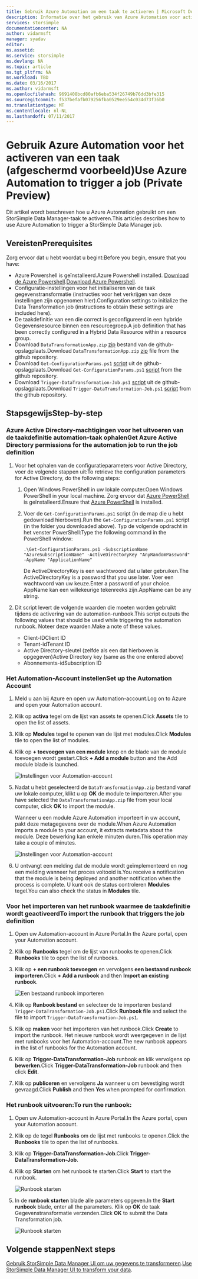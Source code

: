```yaml
---
title: Gebruik Azure Automation om een taak te activeren | Microsoft Docs
description: Informatie over het gebruik van Azure Automation voor activering van StorSimple Data Manager-taken (afgeschermd voorbeeld)
services: storsimple
documentationcenter: NA
author: vidarmsft
manager: syadav
editor: 
ms.assetid: 
ms.service: storsimple
ms.devlang: NA
ms.topic: article
ms.tgt_pltfrm: NA
ms.workload: TBD
ms.date: 03/16/2017
ms.author: vidarmsft
ms.openlocfilehash: 9691408bcd80afb6eba534f26749b76dd3bfe315
ms.sourcegitcommit: f537befafb079256fba0529ee554c034d73f36b0
ms.translationtype: MT
ms.contentlocale: nl-NL
ms.lasthandoff: 07/11/2017
---
```

# <a name="use-azure-automation-to-trigger-a-job-private-preview"></a><span data-ttu-id="3edb4-103">Gebruik Azure Automation voor het activeren van een taak (afgeschermd voorbeeld)</span><span class="sxs-lookup"><span data-stu-id="3edb4-103">Use Azure Automation to trigger a job (Private Preview)</span></span>

<span data-ttu-id="3edb4-104">Dit artikel wordt beschreven hoe u Azure Automation gebruikt om een StorSimple Data Manager-taak te activeren.</span><span class="sxs-lookup"><span data-stu-id="3edb4-104">This articles describes how to use Azure Automation to trigger a StorSimple Data Manager job.</span></span>

## <a name="prerequisites"></a><span data-ttu-id="3edb4-105">Vereisten</span><span class="sxs-lookup"><span data-stu-id="3edb4-105">Prerequisites</span></span>

<span data-ttu-id="3edb4-106">Zorg ervoor dat u hebt voordat u begint:</span><span class="sxs-lookup"><span data-stu-id="3edb4-106">Before you begin, ensure that you have:</span></span>

*   <span data-ttu-id="3edb4-107">Azure Powershell is geïnstalleerd.</span><span class="sxs-lookup"><span data-stu-id="3edb4-107">Azure Powershell installed.</span></span> <span data-ttu-id="3edb4-108">[Download de Azure Powershell](https://azure.microsoft.com/documentation/articles/powershell-install-configure/).</span><span class="sxs-lookup"><span data-stu-id="3edb4-108">[Download Azure Powershell](https://azure.microsoft.com/documentation/articles/powershell-install-configure/).</span></span>
*   <span data-ttu-id="3edb4-109">Configuratie-instellingen voor het initialiseren van de taak gegevenstransformatie (instructies voor het verkrijgen van deze instellingen zijn opgenomen hier).</span><span class="sxs-lookup"><span data-stu-id="3edb4-109">Configuration settings to initialize the Data Transformation job (instructions to obtain these settings are included here).</span></span>
*   <span data-ttu-id="3edb4-110">De taakdefinitie van een die correct is geconfigureerd in een hybride Gegevensresource binnen een resourcegroep.</span><span class="sxs-lookup"><span data-stu-id="3edb4-110">A job definition that has been correctly configured in a Hybrid Data Resource within a resource group.</span></span>
*   <span data-ttu-id="3edb4-111">Download `DataTransformationApp.zip` [zip](https://github.com/Azure-Samples/storsimple-dotnet-data-manager-get-started/raw/master/Azure%20Automation%20For%20Data%20Manager/DataTransformationApp.zip) bestand van de github-opslagplaats.</span><span class="sxs-lookup"><span data-stu-id="3edb4-111">Download `DataTransformationApp.zip` [zip](https://github.com/Azure-Samples/storsimple-dotnet-data-manager-get-started/raw/master/Azure%20Automation%20For%20Data%20Manager/DataTransformationApp.zip) file from the github repository.</span></span>
*   <span data-ttu-id="3edb4-112">Download `Get-ConfigurationParams.ps1` [script](https://github.com/Azure-Samples/storsimple-dotnet-data-manager-get-started/blob/master/Azure%20Automation%20For%20Data%20Manager/Get-ConfigurationParams.ps1) uit de github-opslagplaats.</span><span class="sxs-lookup"><span data-stu-id="3edb4-112">Download `Get-ConfigurationParams.ps1` [script](https://github.com/Azure-Samples/storsimple-dotnet-data-manager-get-started/blob/master/Azure%20Automation%20For%20Data%20Manager/Get-ConfigurationParams.ps1) from the github repository.</span></span>
*   <span data-ttu-id="3edb4-113">Download `Trigger-DataTransformation-Job.ps1` [script](https://github.com/Azure-Samples/storsimple-dotnet-data-manager-get-started/blob/master/Azure%20Automation%20For%20Data%20Manager/Trigger-DataTransformation-Job.ps1) uit de github-opslagplaats.</span><span class="sxs-lookup"><span data-stu-id="3edb4-113">Download `Trigger-DataTransformation-Job.ps1` [script](https://github.com/Azure-Samples/storsimple-dotnet-data-manager-get-started/blob/master/Azure%20Automation%20For%20Data%20Manager/Trigger-DataTransformation-Job.ps1) from the github repository.</span></span>

## <a name="step-by-step"></a><span data-ttu-id="3edb4-114">Stapsgewijs</span><span class="sxs-lookup"><span data-stu-id="3edb4-114">Step-by-step</span></span>

### <a name="get-azure-active-directory-permissions-for-the-automation-job-to-run-the-job-definition"></a><span data-ttu-id="3edb4-115">Azure Active Directory-machtigingen voor het uitvoeren van de taakdefinitie automation-taak ophalen</span><span class="sxs-lookup"><span data-stu-id="3edb4-115">Get Azure Active Directory permissions for the automation job to run the job definition</span></span>

1. <span data-ttu-id="3edb4-116">Voor het ophalen van de configuratieparameters voor Active Directory, voer de volgende stappen uit:</span><span class="sxs-lookup"><span data-stu-id="3edb4-116">To retrieve the configuration parameters for Active Directory, do the following steps:</span></span>

    1. <span data-ttu-id="3edb4-117">Open Windows PowerShell in uw lokale computer.</span><span class="sxs-lookup"><span data-stu-id="3edb4-117">Open Windows PowerShell in your local machine.</span></span> <span data-ttu-id="3edb4-118">Zorg ervoor dat [Azure PowerShell](https://azure.microsoft.com/downloads/) is geïnstalleerd.</span><span class="sxs-lookup"><span data-stu-id="3edb4-118">Ensure that [Azure PowerShell](https://azure.microsoft.com/downloads/) is installed.</span></span>
    1. <span data-ttu-id="3edb4-119">Voer de `Get-ConfigurationParams.ps1` script (in de map die u hebt gedownload hierboven).</span><span class="sxs-lookup"><span data-stu-id="3edb4-119">Run the `Get-ConfigurationParams.ps1` script (in the folder you downloaded above).</span></span> <span data-ttu-id="3edb4-120">Typ de volgende opdracht in het venster PowerShell:</span><span class="sxs-lookup"><span data-stu-id="3edb4-120">Type the following command in the PowerShell window:</span></span>

        ```
        .\Get-ConfigurationParams.ps1 -SubscriptionName "AzureSubscriptionName" -ActiveDirectoryKey "AnyRandomPassword" -AppName "ApplicationName"
         ```

        <span data-ttu-id="3edb4-121">De ActiveDirectoryKey is een wachtwoord dat u later gebruiken.</span><span class="sxs-lookup"><span data-stu-id="3edb4-121">The ActiveDirectoryKey is a password that you use later.</span></span> <span data-ttu-id="3edb4-122">Voer een wachtwoord van uw keuze.</span><span class="sxs-lookup"><span data-stu-id="3edb4-122">Enter a password of your choice.</span></span> <span data-ttu-id="3edb4-123">AppName kan een willekeurige tekenreeks zijn.</span><span class="sxs-lookup"><span data-stu-id="3edb4-123">AppName can be any string.</span></span>

2. <span data-ttu-id="3edb4-124">Dit script levert de volgende waarden die moeten worden gebruikt tijdens de activering van de automation-runbook.</span><span class="sxs-lookup"><span data-stu-id="3edb4-124">This script outputs the following values that should be used while triggering the automation runbook.</span></span> <span data-ttu-id="3edb4-125">Noteer deze waarden.</span><span class="sxs-lookup"><span data-stu-id="3edb4-125">Make a note of these values.</span></span>

    - <span data-ttu-id="3edb4-126">Client-ID</span><span class="sxs-lookup"><span data-stu-id="3edb4-126">Client ID</span></span>
    - <span data-ttu-id="3edb4-127">Tenant-id</span><span class="sxs-lookup"><span data-stu-id="3edb4-127">Tenant ID</span></span>
    - <span data-ttu-id="3edb4-128">Active Directory-sleutel (zelfde als een dat hierboven is opgegeven)</span><span class="sxs-lookup"><span data-stu-id="3edb4-128">Active Directory key (same as the one entered above)</span></span>
    - <span data-ttu-id="3edb4-129">Abonnements-id</span><span class="sxs-lookup"><span data-stu-id="3edb4-129">Subscription ID</span></span>

### <a name="set-up-the-automation-account"></a><span data-ttu-id="3edb4-130">Het Automation-Account instellen</span><span class="sxs-lookup"><span data-stu-id="3edb4-130">Set up the Automation Account</span></span>

1. <span data-ttu-id="3edb4-131">Meld u aan bij Azure en open uw Automation-account.</span><span class="sxs-lookup"><span data-stu-id="3edb4-131">Log on to Azure and open your Automation account.</span></span>
2. <span data-ttu-id="3edb4-132">Klik op **activa** tegel om de lijst van assets te openen.</span><span class="sxs-lookup"><span data-stu-id="3edb4-132">Click **Assets** tile to open the list of assets.</span></span>
3. <span data-ttu-id="3edb4-133">Klik op **Modules** tegel te openen van de lijst met modules.</span><span class="sxs-lookup"><span data-stu-id="3edb4-133">Click **Modules** tile to open the list of modules.</span></span>
4. <span data-ttu-id="3edb4-134">Klik op **+ toevoegen van een module** knop en de blade van de module toevoegen wordt gestart.</span><span class="sxs-lookup"><span data-stu-id="3edb4-134">Click **+ Add a module** button and the Add module blade is launched.</span></span>

    ![Instellingen voor Automation-account](./media/storsimple-data-manager-job-using-automation/add-module1m.png)

5. <span data-ttu-id="3edb4-136">Nadat u hebt geselecteerd de `DataTransformationApp.zip` bestand vanaf uw lokale computer, klikt u op **OK** de module te importeren.</span><span class="sxs-lookup"><span data-stu-id="3edb4-136">After you have selected the `DataTransformationApp.zip` file from your local computer, click **OK** to import the module.</span></span>

   <span data-ttu-id="3edb4-137">Wanneer u een module Azure Automation importeert in uw account, pakt deze metagegevens over de module.</span><span class="sxs-lookup"><span data-stu-id="3edb4-137">When Azure Automation imports a module to your account, it extracts metadata about the module.</span></span> <span data-ttu-id="3edb4-138">Deze bewerking kan enkele minuten duren.</span><span class="sxs-lookup"><span data-stu-id="3edb4-138">This operation may take a couple of minutes.</span></span>

   ![Instellingen voor Automation-account](./media/storsimple-data-manager-job-using-automation/add-module2m.png)

   

6. <span data-ttu-id="3edb4-140">U ontvangt een melding dat de module wordt geïmplementeerd en nog een melding wanneer het proces voltooid is.</span><span class="sxs-lookup"><span data-stu-id="3edb4-140">You receive a notification that the module is being deployed and another notification when the process is complete.</span></span>  <span data-ttu-id="3edb4-141">U kunt ook de status controleren **Modules** tegel.</span><span class="sxs-lookup"><span data-stu-id="3edb4-141">You can also check the status in **Modules** tile.</span></span>

### <a name="to-import-the-runbook-that-triggers-the-job-definition"></a><span data-ttu-id="3edb4-142">Voor het importeren van het runbook waarmee de taakdefinitie wordt geactiveerd</span><span class="sxs-lookup"><span data-stu-id="3edb4-142">To import the runbook that triggers the job definition</span></span>

1. <span data-ttu-id="3edb4-143">Open uw Automation-account in Azure Portal.</span><span class="sxs-lookup"><span data-stu-id="3edb4-143">In the Azure portal, open your Automation account.</span></span>
2. <span data-ttu-id="3edb4-144">Klik op **Runbooks** tegel om de lijst van runbooks te openen.</span><span class="sxs-lookup"><span data-stu-id="3edb4-144">Click **Runbooks** tile to open the list of runbooks.</span></span>
3. <span data-ttu-id="3edb4-145">Klik op **+ een runbook toevoegen** en vervolgens **een bestaand runbook importeren**.</span><span class="sxs-lookup"><span data-stu-id="3edb4-145">Click **+ Add a runbook** and then **Import an existing runbook**.</span></span>

   ![Een bestaand runbook importeren](./media/storsimple-data-manager-job-using-automation/import-a-runbook.png)

4. <span data-ttu-id="3edb4-147">Klik op **Runbook bestand** en selecteer de te importeren bestand `Trigger-DataTransformation-Job.ps1`.</span><span class="sxs-lookup"><span data-stu-id="3edb4-147">Click **Runbook file** and select the file to import `Trigger-DataTransformation-Job.ps1`.</span></span>
5. <span data-ttu-id="3edb4-148">Klik op **maken** voor het importeren van het runbook.</span><span class="sxs-lookup"><span data-stu-id="3edb4-148">Click **Create** to import the runbook.</span></span> <span data-ttu-id="3edb4-149">Het nieuwe runbook wordt weergegeven in de lijst met runbooks voor het Automation-account.</span><span class="sxs-lookup"><span data-stu-id="3edb4-149">The new runbook appears in the list of runbooks for the Automation account.</span></span>
7. <span data-ttu-id="3edb4-150">Klik op **Trigger-DataTransformation-Job** runbook en klik vervolgens op **bewerken**.</span><span class="sxs-lookup"><span data-stu-id="3edb4-150">Click **Trigger-DataTransformation-Job** runbook and then click **Edit**.</span></span>
8. <span data-ttu-id="3edb4-151">Klik op **publiceren** en vervolgens **Ja** wanneer u om bevestiging wordt gevraagd.</span><span class="sxs-lookup"><span data-stu-id="3edb4-151">Click **Publish** and then **Yes** when prompted for confirmation.</span></span>


### <a name="to-run-the-runbook"></a><span data-ttu-id="3edb4-152">Het runbook uitvoeren:</span><span class="sxs-lookup"><span data-stu-id="3edb4-152">To run the runbook:</span></span>
1. <span data-ttu-id="3edb4-153">Open uw Automation-account in Azure Portal.</span><span class="sxs-lookup"><span data-stu-id="3edb4-153">In the Azure portal, open your Automation account.</span></span>
2. <span data-ttu-id="3edb4-154">Klik op de tegel **Runbooks** om de lijst met runbooks te openen.</span><span class="sxs-lookup"><span data-stu-id="3edb4-154">Click the **Runbooks** tile to open the list of runbooks.</span></span>
3. <span data-ttu-id="3edb4-155">Klik op **Trigger-DataTransformation-Job**.</span><span class="sxs-lookup"><span data-stu-id="3edb4-155">Click **Trigger-DataTransformation-Job**.</span></span>
4. <span data-ttu-id="3edb4-156">Klik op **Starten** om het runbook te starten.</span><span class="sxs-lookup"><span data-stu-id="3edb4-156">Click **Start** to start the runbook.</span></span>

   ![Runbook starten](./media/storsimple-data-manager-job-using-automation/run-runbook1m.png)

5. <span data-ttu-id="3edb4-158">In de **runbook starten** blade alle parameters opgeven.</span><span class="sxs-lookup"><span data-stu-id="3edb4-158">In the **Start runbook** blade, enter all the parameters.</span></span> <span data-ttu-id="3edb4-159">Klik op **OK** de taak Gegevenstransformatie verzenden.</span><span class="sxs-lookup"><span data-stu-id="3edb4-159">Click **OK** to submit the Data Transformation job.</span></span>

   ![Runbook starten](./media/storsimple-data-manager-job-using-automation/run-runbook2m.png)


## <a name="next-steps"></a><span data-ttu-id="3edb4-161">Volgende stappen</span><span class="sxs-lookup"><span data-stu-id="3edb4-161">Next steps</span></span>

<span data-ttu-id="3edb4-162">[Gebruik StorSimple Data Manager UI om uw gegevens te transformeren](storsimple-data-manager-ui.md).</span><span class="sxs-lookup"><span data-stu-id="3edb4-162">[Use StorSimple Data Manager UI to transform your data](storsimple-data-manager-ui.md).</span></span>
